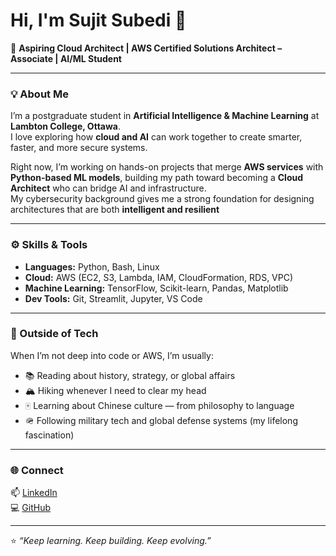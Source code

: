 # Hi, I'm Sujit Subedi 👋  

🚀 **Aspiring Cloud Architect | AWS Certified Solutions Architect – Associate | AI/ML Student**

---

### 💡 About Me  
I’m a postgraduate student in **Artificial Intelligence & Machine Learning** at **Lambton College, Ottawa**.  
I love exploring how **cloud and AI** can work together to create smarter, faster, and more secure systems.  

Right now, I’m working on hands-on projects that merge **AWS services** with **Python-based ML models**, building my path toward becoming a **Cloud Architect** who can bridge AI and infrastructure.  
My cybersecurity background gives me a strong foundation for designing architectures that are both **intelligent and resilient**

---

### ⚙️ Skills & Tools  
- **Languages:** Python, Bash, Linux
- **Cloud:** AWS (EC2, S3, Lambda, IAM, CloudFormation, RDS, VPC)  
- **Machine Learning:** TensorFlow, Scikit-learn, Pandas, Matplotlib  
- **Dev Tools:** Git, Streamlit, Jupyter, VS Code  

---

### 🌱 Outside of Tech  
When I’m not deep into code or AWS, I’m usually:  
- 📚 Reading about history, strategy, or global affairs  
- 🏔️ Hiking whenever I need to clear my head  
- 🀄 Learning about Chinese culture — from philosophy to language  
- 🪖 Following military tech and global defense systems (my lifelong fascination)

---

### 🌐 Connect  
📫 [LinkedIn](https://www.linkedin.com/in/subedi-sujit/)  
💻 [GitHub](https://github.com/Subedi-Sujit)

---

⭐ *“Keep learning. Keep building. Keep evolving.”*
